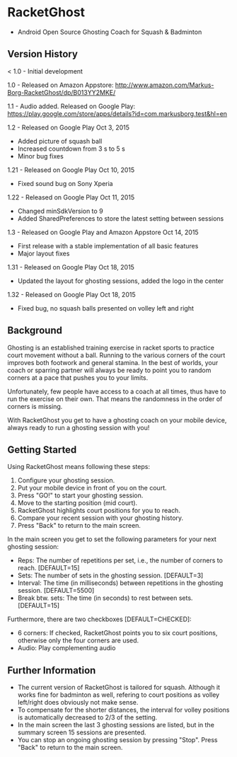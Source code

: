 # RacketGhost

- Android Open Source Ghosting Coach for Squash & Badminton 

## Version History
< 1.0 - Initial development

1.0 - Released on Amazon Appstore: http://www.amazon.com/Markus-Borg-RacketGhost/dp/B013YY2MKE/

1.1 - Audio added. Released on Google Play: https://play.google.com/store/apps/details?id=com.markusborg.test&hl=en

1.2 - Released on Google Play Oct 3, 2015
- Added picture of squash ball
- Increased countdown from 3 s to 5 s
- Minor bug fixes

1.21 - Released on Google Play Oct 10, 2015
- Fixed sound bug on Sony Xperia

1.22 - Released on Google Play Oct 11, 2015
- Changed minSdkVersion to 9
- Added SharedPreferences to store the latest setting between sessions

1.3 - Released on Google Play and Amazon Appstore Oct 14, 2015
- First release with a stable implementation of all basic features
- Major layout fixes

1.31 - Released on Google Play Oct 18, 2015
- Updated the layout for ghosting sessions, added the logo in the center

1.32 - Released on Google Play Oct 18, 2015
- Fixed bug, no squash balls presented on volley left and right

## Background

Ghosting is an established training exercise in racket sports to practice court movement without a ball. Running to the various corners of the court improves both footwork and general stamina. In the best of worlds, your coach or sparring partner will always be ready to point you to random corners at a pace that pushes you to your limits.

Unfortunately, few people have access to a coach at all times, thus have to run the exercise on their own. That means the randomness in the order of corners is missing.

With RacketGhost you get to have a ghosting coach on your mobile device, always ready to run a ghosting session with you!

## Getting Started

Using RacketGhost means following these steps:

1. Configure your ghosting session.
2. Put your mobile device in front of you on the court.
3. Press "GO!" to start your ghosting session. 
4. Move to the starting position (mid court).
5. RacketGhost highlights court positions for you to reach.
6. Compare your recent session with your ghosting history.
7. Press "Back" to return to the main screen.

In the main screen you get to set the following parameters for your next ghosting session:

- Reps: The number of repetitions per set, i.e., the number of corners to reach. [DEFAULT=15]
- Sets: The number of sets in the ghosting session. [DEFAULT=3]
- Interval: The time (in milliseconds) between repetitions in the ghosting session. [DEFAULT=5500]
- Break btw. sets: The time (in seconds) to rest between sets. [DEFAULT=15]

Furthermore, there are two checkboxes [DEFAULT=CHECKED]:

- 6 corners: If checked, RacketGhost points you to six court positions, otherwise only the four corners are used.
- Audio: Play complementing audio

## Further Information

- The current version of RacketGhost is tailored for squash. Although it works fine for badminton as well, refering to court positions as volley left/right does obviously not make sense.
- To compensate for the shorter distances, the interval for volley positions is automatically decreased to 2/3 of the setting.
- In the main screen the last 3 ghosting sessions are listed, but in the summary screen 15 sessions are presented.
- You can stop an ongoing ghosting session by pressing "Stop". Press "Back" to return to the main screen.

